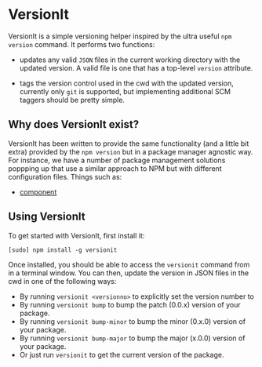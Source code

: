 # VersionIt

VersionIt is a simple versioning helper inspired by the ultra useful `npm version` command.  It performs two functions:

- updates any valid `JSON` files in the current working directory with the updated version.  A valid file is one that has a top-level `version` attribute.

- tags the version control used in the cwd with the updated version, currently only `git` is supported, but implementing additional SCM taggers should be pretty simple.

## Why does VersionIt exist?

VersionIt has been written to provide the same functionality (and a little bit extra) provided by the `npm version` but in a package manager agnostic way.  For instance, we have a number of package management solutions poppping up that use a similar approach to NPM but with different configuration files.  Things such as:

- [component](/component/component)

## Using VersionIt

To get started with VersionIt, first install it:

```
[sudo] npm install -g versionit
```

Once installed, you should be able to access the `versionit` command from in a terminal window.  You can then, update the version in JSON files in the cwd in one of the following ways:

- By running `versionit <versionno>` to explicitly set the version number to <versionno>
- By running `versionit bump` to bump the patch (0.0.x) version of your package.
- By running `versionit bump-minor` to bump the minor (0.x.0) version of your package.
- By running `versionit bump-major` to bump the major (x.0.0) version of your package.
- Or just run `versionit` to get the current version of the package.